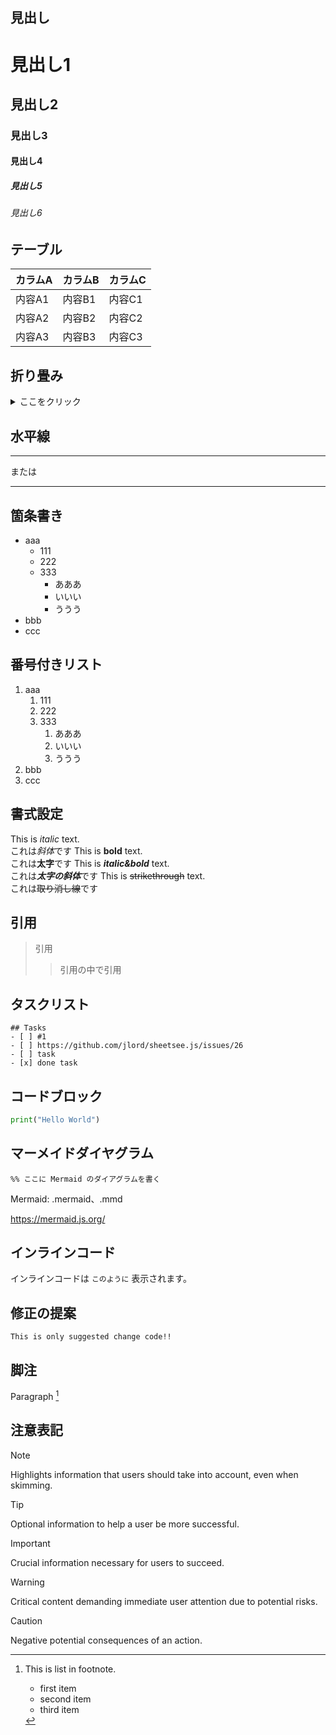 ## 見出し
# 見出し1
## 見出し2
### 見出し3
#### 見出し4
##### 見出し5
###### 見出し6


## テーブル
カラムA | カラムB | カラムC
--- | --- | ---
内容A1 | 内容B1 | 内容C1
内容A2 | 内容B2 | 内容C2
内容A3 | 内容B3 | 内容C3


## 折り畳み
<details>
<summary>ここをクリック</summary>
aaaaaaaaaaaaaaaaaaa<br>
bbbbbbbbbbbbbbbbbbb<br>
ccccccccccccccccccc<br>
</details>


## 水平線
---
または
___


## 箇条書き
- aaa
  - 111
  - 222
  - 333
    - あああ
    - いいい
    - ううう
- bbb
- ccc


## 番号付きリスト
1. aaa
   1. 111
   2. 222
   3. 333
      1. あああ
      2. いいい
      3. ううう
2. bbb
3. ccc


## 書式設定
This is *italic* text.  
これは*斜体*です
This is **bold** text.  
これは**太字**です
This is ***italic&bold*** text.  
これは***太字の斜体***です
This is ~~strikethrough~~ text.  
これは~~取り消し線~~です


## 引用
> 引用
>> 引用の中で引用


## タスクリスト
```[tasklist]
## Tasks
- [ ] #1
- [ ] https://github.com/jlord/sheetsee.js/issues/26
- [ ] task
- [x] done task
```


## コードブロック
```python
print("Hello World")
```


## マーメイドダイヤグラム
```mermaid
%% ここに Mermaid のダイアグラムを書く
```
Mermaid: .mermaid、.mmd

https://mermaid.js.org/


## インラインコード
インラインコードは `このように` 表示されます。


## 修正の提案
```suggestion
This is only suggested change code!!
```


## 脚注
Paragraph [^note]

[^note]: This is list in footnote.
    - first item
    - second item
    - third item


## 注意表記
> [!NOTE]
> Highlights information that users should take into account, even when skimming.

> [!TIP]
> Optional information to help a user be more successful.

> [!IMPORTANT]
> Crucial information necessary for users to succeed.

> [!WARNING]
> Critical content demanding immediate user attention due to potential risks.

> [!CAUTION]
> Negative potential consequences of an action.

